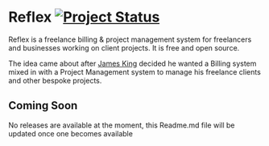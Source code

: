 # Reflex [![Project Status](http://stillmaintained.com/Jamesking56/Reflex.png)](http://stillmaintained.com/Jamesking56/Reflex)
Reflex is a freelance billing & project management system for freelancers and businesses working on client projects. It is free and open source.

The idea came about after [James King](https://github.com/Jamesking56) decided he wanted a Billing system mixed in with a Project Management system to manage his freelance clients and other bespoke projects.

## Coming Soon
No releases are available at the moment, this Readme.md file will be updated once one becomes available
